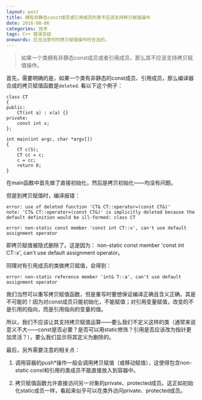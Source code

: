 ```yaml
---
layout: post
title: 拥有非静态const成员或引用成员的类不应该支持拷贝赋值操作
date: 2016-08-06
categories: 技术 
tags: C++ 错误总结
onewords: 应当注意何时拷贝赋值操作时合法的。
---
```

> 如果一个类拥有非静态const成员或者引用成员，那么其不应该支持拷贝赋值操作。

首先，需要明确的是，如果一个类有非静态的const成员、引用成员，那么编译器合成的拷贝赋值函数是`deleted`. 看以下这个例子：

    class CT
    {
    public:
        CT(int a) : x(a) {}
    private:
        const int x;
    };

    int main(int argc, char *argv[])
    {
        CT c(5);
        CT cc = c;
        c = cc;
        return 0;
    }

在main函数中首先做了直接初始化，然后是拷贝初始化——均没有问题。

但是到拷贝赋值时，编译报错：

    error: use of deleted function 'CT& CT::operator=(const CT&)'
    note: 'CT& CT::operator=(const CT&)' is implicitly deleted because the default definition would be ill-formed: class CT

    error: non-static const member 'const int CT::x', can't use default assignment operator

即拷贝赋值被隐式删除了。这是因为： non-static const member 'const int CT::x', can't use default assignment operator。

同理对有引用成员的类做拷贝赋值，会得到： 

    error: non-static reference member 'int& T::a', can't use default assignment operator

我们当然可以重写拷贝赋值函数，但是重写时要想保证编译正确且含义正确，其是不可能的！因为对const成员只能初始化，不能赋值；对引用变量赋值，改变的不是引用的指向，而是引用指向的变量的值。

所以，我们不应该让其支持拷贝赋值运算——要么我们不定义这样的类（通常来说意义不大——const是否必要？是否可以用static修饰？引用是否应该改为指针更加灵活？），要么我们显示将其定义为删除的。

最后，另外需要注意的相关点： 

1. 调用容器的push\*操作一般会调用拷贝赋值（或移动赋值），这使得包含non-static const和引用的类成员不能直接放入到容器中。

2. 拷贝赋值函数允许直接访问另一对象的private、protected成员。这正如初始化static成员一样，看起来似乎可以在类外访问private、protected成员。